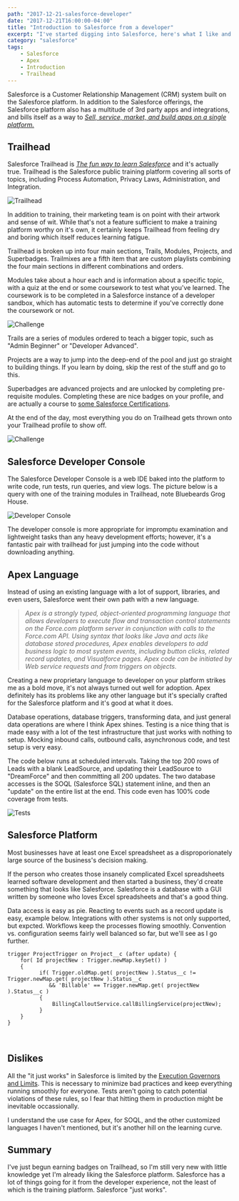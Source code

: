 ```yaml
---
path: "2017-12-21-salesforce-developer"
date: "2017-12-21T16:00:00-04:00"
title: "Introduction to Salesforce from a developer"
excerpt: "I've started digging into Salesforce, here's what I like and dislike."
category: "salesforce"
tags:
    - Salesforce
    - Apex
    - Introduction
    - Trailhead
---
```


Salesforce is a Customer Relationship Management (CRM) system built on the Salesforce platform. In addition to the Salesforce offerings, the Salesforce platform also has a multitude of 3rd party apps and integrations, and bills itself as a way to [_Sell, service, market, and build apps on a single platform._][0]

## Trailhead

Salesforce Trailhead is [_The fun way to learn Salesforce_][1] and it's actually true. Trailhead is the Salesforce public training platform covering all sorts of topics, including Process Automation, Privacy Laws, Administration, and Integration. 

![Trailhead](20171221_trailhead.png)

In addition to training, their marketing team is on point with their artwork and sense of wit. While that's not a feature sufficient to make a training platform worthy on it's own, it certainly keeps Trailhead from feeling dry and boring which itself reduces learning fatigue.

Trailhead is broken up into four main sections, Trails, Modules, Projects, and Superbadges. Trailmixes are a fifth item that are custom playlists combining the four main sections in different combinations and orders.

Modules take about a hour each and is information about a specific topic, with a quiz at the end or some coursework to test what you've learned. The coursework is to be completed in a Salesforce instance of a developer sandbox, which has automatic tests to determine if you've correctly done the coursework or not. 

![Challenge](20171221_challenge.png)

Trails are a series of modules ordered to teach a bigger topic, such as "Admin Beginner" or "Developer Advanced".

Projects are a way to jump into the deep-end of the pool and just go straight to building things. If you learn by doing, skip the rest of the stuff and go to this.

Superbadges are advanced projects and are unlocked by completing pre-requisite modules. Completing these are nice badges on your profile, and are actually a course to [some Salesforce Certifications][2].

At the end of the day, most everything you do on Trailhead gets thrown onto your Trailhead profile to show off.

![Challenge](20171221_profile.png)

## Salesforce Developer Console

The Salesforce Developer Console is a web IDE baked into the platform to write code, run tests, run queries, and view logs. The picture below is a query with one of the training modules in Trailhead, note Bluebeards Grog House. 

![Developer Console](20171221_sfdc.png)

The developer console is more appropriate for impromptu examination and lightweight tasks than any heavy development efforts; however, it's a fantastic pair with trailhead for just jumping into the code without downloading anything.

## Apex Language

Instead of using an existing language with a lot of support, libraries, and even users, Salesforce went their own path with a new language.

> _Apex is a strongly typed, object-oriented programming language that allows developers to execute flow and transaction control statements on the Force.com platform server in conjunction with calls to the Force.com​ API. Using syntax that looks like Java and acts like database stored procedures, Apex enables developers to add business logic to most system events, including button clicks, related record updates, and Visualforce pages. Apex code can be initiated by Web service requests and from triggers on objects._

Creating a new proprietary language to developer on your platform strikes me as a bold move, it's not always turned out well for adoption. Apex definitely has its problems like any other language but it's specially crafted for the Salesforce platform and it's good at what it does.

Database operations, database triggers, transforming data, and just general data operations are where I think Apex shines. Testing is a nice thing that is made easy with a lot of the test infrastructure that just works with nothing to setup. Mocking inbound calls, outbound calls, asynchronous code, and test setup is very easy.

The code below runs at scheduled intervals. Taking the top 200 rows of Leads with a blank LeadSource, and updating their LeadSource to "DreamForce" and then committing all 200 updates. The two database accesses is the SOQL (Salesforce SQL) statement inline, and then an "update" on the entire list at the end. This code even has 100% code coverage from tests.

![Tests](20171221_tests.png)

## Salesforce Platform

Most businesses have at least one Excel spreadsheet as a disproporionately large source of the business's decision making. 

If the person who creates those insanely complicated Excel spreadsheets learned software development and then started a business, they'd create something that looks like Salesforce. Salesforce is a database with a GUI written by someone who loves Excel spreadsheets and that's a good thing.

Data access is easy as pie. Reacting to events such as a record update is easy, example below. Integrations with other systems is not only supported, but expcted. Workflows keep the processes flowing smoothly. Convention vs. configuration seems fairly well balanced so far, but we'll see as I go further. 

```apex
trigger ProjectTrigger on Project__c (after update) {
    for( Id projectNew : Trigger.newMap.keySet() )
    {
          if( Trigger.oldMap.get( projectNew ).Status__c != Trigger.newMap.get( projectNew ).Status__c 
             && 'Billable' == Trigger.newMap.get( projectNew ).Status__c )
          {
              BillingCalloutService.callBillingService(projectNew);
          }
    }
}
```

<br>

## Dislikes

All the "it just works" in Salesforce is limited by the [Execution Governors and Limits][3]. This is necessary to minimize bad practices and keep everything running smoothly for everyone. Tests aren't going to catch potential violations of these rules, so I fear that hitting them in production might be inevitable occassionally.

I understand the use case for Apex, for SOQL, and the other customized languages I haven't mentioned, but it's another hill on the learning curve.

## Summary

I've just begun earning badges on Trailhead, so I'm still very new with little knowledge yet I'm already liking the Salesforce platform. Salesforce has a lot of things going for it from the developer experience, not the least of which is the training platform. Salesforce "just works".

[0]: https://www.salesforce.com/products/what-is-salesforce/
[1]: https://trailhead.salesforce.com/en/home
[2]: http://certification.salesforce.com/platformdeveloperII
[3]: https://developer.salesforce.com/docs/atlas.en-us.apexcode.meta/apexcode/apex_gov_limits.htm
